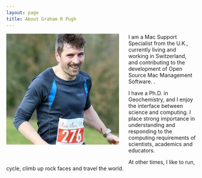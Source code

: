 ```yaml
---
layout: page
title: About Graham R Pugh
---
```


<img align="left" style="margin-right:25px;margin-bottom:50px" src="/assets/images/1506582_561159523982174_1717740710_n.jpg" />

I am a Mac Support Specialist from the U.K., currently living and working in Switzerland, and contributing to the development of Open Source Mac Management Software.  .

I have a Ph.D. in Geochemistry, and I enjoy the interface between science and computing.  I place strong importance in understanding and responding to the computing requirements of scientists, academics and educators.    

At other times, I like to run, cycle, climb up rock faces and travel the world.

